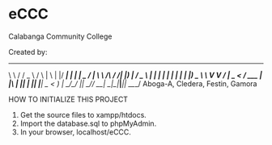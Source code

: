 # eCCC
 Calabanga Community College

Created by:
__        ______      _    _   _  ____ _     _____ ____  ____  
\ \      / /  _ \    / \  | \ | |/ ___| |   | ____|  _ \/ ___| 
 \ \ /\ / /| |_) |  / _ \ |  \| | |  _| |   |  _| | |_) \___ \ 
  \ V  V / |  _ <  / ___ \| |\  | |_| | |___| |___|  _ < ___) |
   \_/\_/  |_| \_\/_/   \_\_| \_|\____|_____|_____|_| \_\____/ 
                Aboga-A, Cledera, Festin, Gamora 



HOW TO INITIALIZE THIS PROJECT

1. Get the source files to xampp/htdocs.
2. Import the database.sql to phpMyAdmin.
3. In your browser, localhost/eCCC.